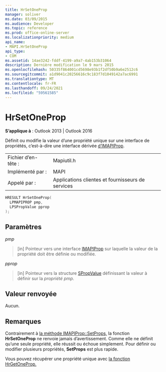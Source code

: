 ```yaml
---
title: HrSetOneProp
manager: soliver
ms.date: 03/09/2015
ms.audience: Developer
ms.topic: reference
ms.prod: office-online-server
ms.localizationpriority: medium
api_name:
- MAPI.HrSetOneProp
api_type:
- COM
ms.assetid: 14ae3242-fddf-4199-a9a7-4ab153b31064
description: Dernière modification le 9 mars 2015
ms.openlocfilehash: 50335f864001cd5698e93b1f2df50b9a6e2512c6
ms.sourcegitcommit: a1d9041c20256616c9c183f7d1049142a7ac6991
ms.translationtype: MT
ms.contentlocale: fr-FR
ms.lasthandoff: 09/24/2021
ms.locfileid: "59561585"
---
```

# <a name="hrsetoneprop"></a>HrSetOneProp

  
  
**S’applique à** : Outlook 2013 | Outlook 2016 
  
Définit ou modifie la valeur d’une propriété unique sur une interface de propriétés, c’est-à-dire une interface dérivée [d’IMAPIProp](imapipropiunknown.md). 
  
|||
|:-----|:-----|
|Fichier d’en-tête :  <br/> |Mapiutil.h  <br/> |
|Implémenté par :  <br/> |MAPI  <br/> |
|Appelé par :  <br/> |Applications clientes et fournisseurs de services  <br/> |
   
```cpp
HRESULT HrSetOneProp(
  LPMAPIPROP pmp,
  LPSPropValue pprop
);
```

## <a name="parameters"></a>Paramètres

 _pmp_
  
> [in] Pointeur vers une interface [IMAPIProp](imapipropiunknown.md) sur laquelle la valeur de la propriété doit être définie ou modifiée. 
    
 _pprop_
  
> [in] Pointeur vers la structure [SPropValue](spropvalue.md) définissant la valeur à définir sur la _propriété pmp._ 
    
## <a name="return-value"></a>Valeur renvoyée

Aucun.
  
## <a name="remarks"></a>Remarques

Contrairement à [la méthode IMAPIProp::SetProps,](imapiprop-setprops.md) la fonction **HrSetOneProp** ne renvoie jamais d’avertissement. Comme elle ne définit qu’une seule propriété, elle réussit ou échoue simplement. Pour définir ou modifier plusieurs propriétés, **SetProps** est plus rapide. 
  
Vous pouvez récupérer une propriété unique avec [la fonction HrGetOneProp.](hrgetoneprop.md) 
  

